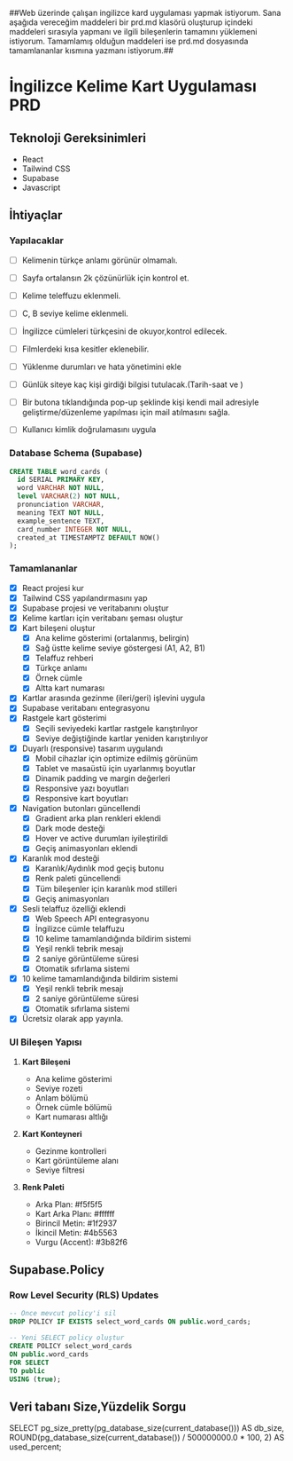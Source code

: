 ##Web üzerinde çalışan ingilizce kard uygulaması yapmak istiyorum. Sana aşağıda vereceğim maddeleri bir prd.md klasörü oluşturup içindeki maddeleri sırasıyla yapmanı ve ilgili bileşenlerin tamamını yüklemeni istiyorum. Tamamlamış olduğun maddeleri ise prd.md dosyasında tamamlananlar kısmına yazmanı istiyorum.##

# İngilizce Kelime Kart Uygulaması PRD

## Teknoloji Gereksinimleri
- React
- Tailwind CSS
- Supabase
- Javascript

## İhtiyaçlar

### Yapılacaklar
- [ ] Kelimenin türkçe anlamı görünür olmamalı.
- [ ] Sayfa ortalansın 2k çözünürlük için kontrol et.
- [ ] Kelime teleffuzu eklenmeli.
- [ ] C, B seviye kelime eklenmeli.
- [ ] İngilizce cümleleri türkçesini de okuyor,kontrol edilecek.
- [ ] Filmlerdeki kısa kesitler eklenebilir.
- [ ] Yüklenme durumları ve hata yönetimini ekle
- [ ] Günlük siteye kaç kişi girdiği bilgisi tutulacak.(Tarih-saat ve )
- [ ] Bir butona tıklandığında pop-up şeklinde kişi kendi mail adresiyle geliştirme/düzenleme yapılması için mail atılmasını sağla.
- [ ] Kullanıcı kimlik doğrulamasını uygula



### Database Schema (Supabase)
```sql
CREATE TABLE word_cards (
  id SERIAL PRIMARY KEY,
  word VARCHAR NOT NULL,
  level VARCHAR(2) NOT NULL,
  pronunciation VARCHAR,
  meaning TEXT NOT NULL,
  example_sentence TEXT,
  card_number INTEGER NOT NULL,
  created_at TIMESTAMPTZ DEFAULT NOW()
);
```

### Tamamlananlar
- [x] React projesi kur
- [x] Tailwind CSS yapılandırmasını yap
- [x] Supabase projesi ve veritabanını oluştur
- [x] Kelime kartları için veritabanı şeması oluştur
- [x] Kart bileşeni oluştur
  - [x] Ana kelime gösterimi (ortalanmış, belirgin)
  - [x] Sağ üstte kelime seviye göstergesi (A1, A2, B1)
  - [x] Telaffuz rehberi
  - [x] Türkçe anlamı
  - [x] Örnek cümle
  - [x] Altta kart numarası
- [x] Kartlar arasında gezinme (ileri/geri) işlevini uygula
- [x] Supabase veritabanı entegrasyonu
- [x] Rastgele kart gösterimi
  - [x] Seçili seviyedeki kartlar rastgele karıştırılıyor
  - [x] Seviye değiştiğinde kartlar yeniden karıştırılıyor
- [x] Duyarlı (responsive) tasarım uygulandı
  - [x] Mobil cihazlar için optimize edilmiş görünüm
  - [x] Tablet ve masaüstü için uyarlanmış boyutlar
  - [x] Dinamik padding ve margin değerleri
  - [x] Responsive yazı boyutları
  - [x] Responsive kart boyutları
- [x] Navigation butonları güncellendi
  - [x] Gradient arka plan renkleri eklendi
  - [x] Dark mode desteği
  - [x] Hover ve active durumları iyileştirildi
  - [x] Geçiş animasyonları eklendi
- [x] Karanlık mod desteği
  - [x] Karanlık/Aydınlık mod geçiş butonu
  - [x] Renk paleti güncellendi
  - [x] Tüm bileşenler için karanlık mod stilleri
  - [x] Geçiş animasyonları
- [x] Sesli telaffuz özelliği eklendi
  - [x] Web Speech API entegrasyonu
  - [x] İngilizce cümle telaffuzu
  - [x] 10 kelime tamamlandığında bildirim sistemi
  - [x] Yeşil renkli tebrik mesajı
  - [x] 2 saniye görüntüleme süresi
  - [x] Otomatik sıfırlama sistemi
- [x] 10 kelime tamamlandığında bildirim sistemi
  - [x] Yeşil renkli tebrik mesajı
  - [x] 2 saniye görüntüleme süresi
  - [x] Otomatik sıfırlama sistemi
- [x] Ücretsiz olarak app yayınla.

### UI Bileşen Yapısı
1. **Kart Bileşeni**
   - Ana kelime gösterimi
   - Seviye rozeti
   - Anlam bölümü
   - Örnek cümle bölümü
   - Kart numarası altlığı

2. **Kart Konteyneri**
   - Gezinme kontrolleri
   - Kart görüntüleme alanı
   - Seviye filtresi

3. **Renk Paleti**
   - Arka Plan: #f5f5f5
   - Kart Arka Planı: #ffffff
   - Birincil Metin: #1f2937
   - İkincil Metin: #4b5563
   - Vurgu (Accent): #3b82f6

## Supabase.Policy

### Row Level Security (RLS) Updates
```sql
-- Önce mevcut policy'i sil
DROP POLICY IF EXISTS select_word_cards ON public.word_cards;

-- Yeni SELECT policy oluştur
CREATE POLICY select_word_cards 
ON public.word_cards 
FOR SELECT 
TO public 
USING (true);
```

## Veri tabanı Size,Yüzdelik Sorgu
SELECT 
  pg_size_pretty(pg_database_size(current_database())) AS db_size,
  ROUND(pg_database_size(current_database()) / 500000000.0 * 100, 2) AS used_percent;